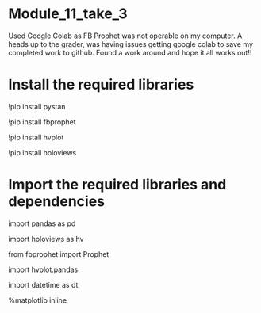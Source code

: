 # Module_11_take_3

Used Google Colab as FB Prophet was not operable on my computer.  A heads up to the grader, was having issues getting google colab to save my completed work to github.  Found a work around and hope it all works out!!

# Install the required libraries
!pip install pystan

!pip install fbprophet

!pip install hvplot

!pip install holoviews


# Import the required libraries and dependencies
import pandas as pd

import holoviews as hv

from fbprophet import Prophet

import hvplot.pandas

import datetime as dt

%matplotlib inline
